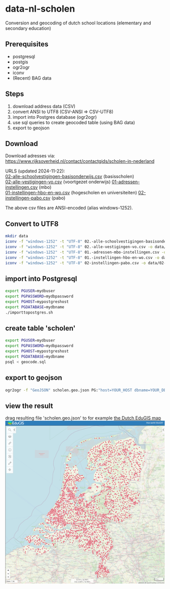 # data-nl-scholen
Conversion and geocoding of dutch school locations (elementary and secondary education)

## Prerequisites
* postgresql
* postgis
* ogr2ogr
* iconv
* (Recent) BAG data

## Steps
1. download address data (CSV)
2. convert ANSI to UTF8 (CSV-ANSI => CSV-UTF8)
3. import into Postgres database (ogr2ogr)
4. use sql queries to create geocoded table (using BAG data)
5. export to geojson


## Download
Download adresses via:
https://www.rijksoverheid.nl/contact/contactgids/scholen-in-nederland

URLS (updated 2024-11-22):   
[02-alle-schoolvestigingen-basisonderwijs.csv](https://www.duo.nl/open_onderwijsdata/images/02.-alle-schoolvestigingen-basisonderwijs.csv) (basisscholen)   
[02-alle-vestigingen-vo.csv](https://www.duo.nl/open_onderwijsdata/images/02.-alle-vestigingen-vo.csv) (voortgezet onderwijs)
[01-adressen-instellingen.csv](https://www.duo.nl/open_onderwijsdata/images/01.-adressen-mbo-instellingen.csv) (mbo)  
[01-instellingen-hbo-en-wo.csv](https://www.duo.nl/open_onderwijsdata/images/01.-instellingen-hbo-en-wo.csv) (hogescholen en universiteiten)
[02-instellingen-pabo.csv](https://www.duo.nl/open_onderwijsdata/images/02-instellingen-pabo.csv) (pabo)   

The above csv files are ANSI-encoded (alias windows-1252).

## Convert to UTF8
```bash
mkdir data
iconv -f "windows-1252" -t "UTF-8" 02.-alle-schoolvestigingen-basisonderwijs.csv -o data/02-alle-schoolvestigingen-basisonderwijs-utf8.csv
iconv -f "windows-1252" -t "UTF-8" 02.-alle-vestigingen-vo.csv -o data/02-alle-vestigingen-vo-utf8.csv
iconv -f "windows-1252" -t "UTF-8" 01.-adressen-mbo-instellingen.csv -o data/01-adressen-instellingen-utf8.csv
iconv -f "windows-1252" -t "UTF-8" 01.-instellingen-hbo-en-wo.csv -o data/01-instellingen-hbo-en-wo-utf8.csv
iconv -f "windows-1252" -t "UTF-8" 02-instellingen-pabo.csv -o data/02-instellingen-pabo-utf8.csv
```

## import into Postgresql
```bash
export PGUSER=mydbuser
export PGPASSWORD=mydbpassword
export PGHOST=mypostgreshost
export PGDATABASE=mydbname
./importtopostgres.sh
```

## create table 'scholen'
```bash
export PGUSER=mydbuser
export PGPASSWORD=mydbpassword
export PGHOST=mypostgreshost
export PGDATABASE=mydbname
psql < geocode.sql
```

## export to geojson
```bash
ogr2ogr -f "GeoJSON" scholen.geo.json PG:"host=YOUR_HOST dbname=YOUR_DB user=YOUR_USER password=YOUR_PASS port=5432" "scholen(locatie)"
```

## view the result
drag resulting file 'scholen.geo.json' to for example [the Dutch EduGIS map](https://kaart.edugis.nl/v2/#configurl=maps/layers.json)   
![schools on a map](edugisschools.png)
